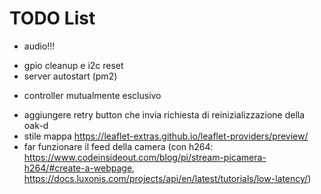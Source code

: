 # TODO List
+ audio!!!
- gpio cleanup e i2c reset
- server autostart (pm2)
+ controller mutualmente esclusivo
- aggiungere retry button che invia richiesta di reinizializzazione della oak-d
- stile mappa https://leaflet-extras.github.io/leaflet-providers/preview/
- far funzionare il feed della camera (con h264: https://www.codeinsideout.com/blog/pi/stream-picamera-h264/#create-a-webpage, https://docs.luxonis.com/projects/api/en/latest/tutorials/low-latency/)